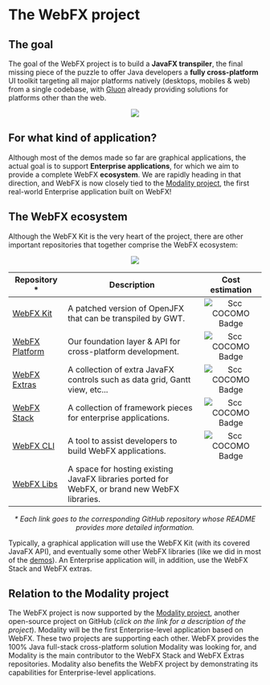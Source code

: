 # The WebFX project

## The goal 

The goal of the WebFX project is to build a **JavaFX transpiler**, the final missing piece of the puzzle to offer Java developers a **fully cross-platform** UI toolkit targeting all major platforms natively (desktops, mobiles & web) from a single codebase, with [Gluon](https://gluonhq.com/) already providing solutions for platforms other than the web. 

<p align="center">
    <picture>
      <source media="(prefers-color-scheme: dark)" srcset="https://docs.webfx.dev/webfx-readmes/webfx-cross-platform-dark.svg">
        <img src="https://docs.webfx.dev/webfx-cross-platform.svg" />
    </picture>
</p>

## For what kind of application?

Although most of the demos made so far are graphical applications, the actual goal is to support **Enterprise applications**, for which we aim to provide a complete WebFX **ecosystem**. We are rapidly heading in that direction, and WebFX is now closely tied to the [Modality project](https://github.com/modalityproject/modality), the first real-world Enterprise application built on WebFX!

## The WebFX ecosystem

Although the WebFX Kit is the very heart of the project, there are other important repositories that together comprise the WebFX ecosystem:

<div align="center">
    <picture>
      <source media="(prefers-color-scheme: dark)" srcset="https://docs.webfx.dev/webfx-readmes/webfx-project-dark.svg">
      <img src="https://docs.webfx.dev/webfx-readmes/webfx-project-light.svg" />
    </picture>

  <p></p>

| Repository *                                                      | Description                                                                                   | Cost estimation |
|-------------------------------------------------------------------|-----------------------------------------------------------------------------------------------|:--------:|
| [WebFX Kit](https://github.com/webfx-project/webfx)               | A patched version of OpenJFX that can be transpiled by GWT.                                   | ![Scc COCOMO Badge](https://sloc.xyz/github/webfx-project/webfx/?category=cocomo) |
| [WebFX Platform](https://github.com/webfx-project/webfx-platform) | Our foundation layer & API for cross-platform development.                                    | ![Scc COCOMO Badge](https://sloc.xyz/github/webfx-project/webfx-platform/?category=cocomo) |
| [WebFX Extras](https://github.com/webfx-project/webfx-extras)     | A collection of extra JavaFX controls such as data grid, Gantt view, etc...                   | ![Scc COCOMO Badge](https://sloc.xyz/github/webfx-project/webfx-extras/?category=cocomo) |
| [WebFX Stack](https://github.com/webfx-project/webfx-stack)       | A collection of framework pieces for enterprise applications.                                 | ![Scc COCOMO Badge](https://sloc.xyz/github/webfx-project/webfx-stack/?category=cocomo) |
| [WebFX CLI](https://github.com/webfx-project/webfx-cli)           | A tool to assist developers to build WebFX applications.                                      | ![Scc COCOMO Badge](https://sloc.xyz/github/webfx-project/webfx-cli/?category=cocomo)
| [WebFX Libs](https://github.com/webfx-libs)                       | A space for hosting existing JavaFX libraries ported for WebFX, or brand new WebFX libraries. |


*\* Each link goes to the corresponding GitHub repository whose README provides more detailed information.*

</div>

Typically, a graphical application will use the WebFX Kit (with its covered JavaFX API), and eventually some other WebFX libraries (like we did in most of the [demos](https://github.com/webfx-demos)). An Enterprise application will, in addition, use the WebFX Stack and WebFX extras.

## Relation to the Modality project

The WebFX project is now supported by the [Modality project](https://github.com/modalityproject/modality), another open-source project on GitHub (*click on the link for a description of the project*). Modality will be the first Enterprise-level application based on WebFX. These two projects are supporting each other. WebFX provides the 100% Java full-stack cross-platform solution Modality was looking for, and Modality is the main contributor to the WebFX Stack and WebFX Extras repositories. Modality also benefits the WebFX project by demonstrating its capabilities for Enterprise-level applications.
